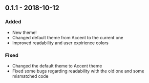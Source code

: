 ## 0.1.1 - 2018-10-12
### Added
- New theme!
- Changed default theme from Accent to the current one
- Improved readability and user expirience colors
### Fixed
- Changed the default theme to Accent theme
- Fixed some bugs regarding readability with the old one and some mismatched code
